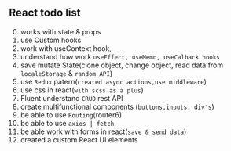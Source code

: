 ## React todo list
0. works with state & props 
1. use Custom hooks
2. work with useContext hook,
3. understand how work `useEffect, useMemo, useCalback hooks`
4. save mutate State(clone object, change object, read data from `localeStorage` & `random API`)
5. use `Redux` patern(`created async actions,use middleware`)
6. use css in react(`with scss as a plus`)
7. Fluent understand `CRUD` rest API
8. create multifunctional components (`buttons,inputs, div's`)
9. be able to use `Routing`(router6)
10. be able to use `axios | fetch`
11. be able work with forms in react(`save & send data`)
12. created a custom React UI elements
